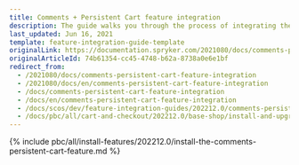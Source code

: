```yaml
---
title: Comments + Persistent Cart feature integration
description: The guide walks you through the process of integrating the Comments + Persistent Cart feature into the project.
last_updated: Jun 16, 2021
template: feature-integration-guide-template
originalLink: https://documentation.spryker.com/2021080/docs/comments-persistent-cart-feature-integration
originalArticleId: 74b61354-cc45-4748-b62a-8738a0e6e1bf
redirect_from:
  - /2021080/docs/comments-persistent-cart-feature-integration
  - /2021080/docs/en/comments-persistent-cart-feature-integration
  - /docs/comments-persistent-cart-feature-integration
  - /docs/en/comments-persistent-cart-feature-integration
  - /docs/scos/dev/feature-integration-guides/202212.0/comments-persistent-cart-feature-integration.html
  - /docs/pbc/all/cart-and-checkout/202212.0/base-shop/install-and-upgrade/install-features/install-the-comments-persistent-cart-feature.html
---
```


{% include pbc/all/install-features/202212.0/install-the-comments-persistent-cart-feature.md %} <!-- To edit, see /_includes/pbc/all/install-features/202212.0/install-the-comments-persistent-cart-feature.md -->
